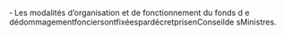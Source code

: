 ‐ Les modalités d’organisation et de fonctionnement du fonds d e dédommagementfonciersontfixéespardécretprisenConseilde sMinistres.